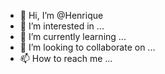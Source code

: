 - 👋 Hi, I’m @Henrique
- 👀 I’m interested in ...
- 🌱 I’m currently learning ...
- 💞️ I’m looking to collaborate on ...
- 📫 How to reach me ...

<!---
GomesHenriqueA/GomesHenriqueA is a ✨ special ✨ repository because its `README.md` (this file) appears on your GitHub profile.
You can click the Preview link to take a look at your changes.
--->
